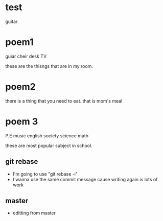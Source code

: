 # test
guitar

# poem1
guiar
cheir
desk
TV

these are the thisngs that are in my room.

# poem2

there is a thing that you need to eat.
that is mom's meal

# poem 3
P.E
music
english
society
science
math

these are most popular subject in school.

## git rebase
- I'm going to use "git rebase -i"
- I wanna use the same commit message cause writing again is lots of work

## master
- editting from master
